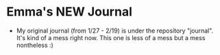 # Emma's NEW Journal

- My original journal (from 1/27 - 2/19) is under the repository "journal". It's kind of a mess right now. This one is less of a mess but a mess nontheless :)
